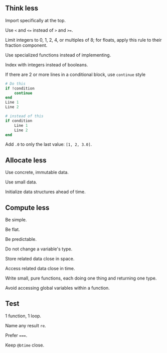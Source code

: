 ## Think less

Import specifically at the top.

Use `<` and `<=` instead of `>` and `>=`.

Limit integers to 0, 1, 2, 4, or multiples of 8; for floats, apply this rule to their fraction component.

Use specialized functions instead of implementing.

Index with integers instead of booleans.

If there are 2 or more lines in a conditional block, use `continue` style

```julia
# Do this
if !condition
    continue
end
Line 1
Line 2

# instead of this
if condition
    Line 1
    Line 2
end
```

Add `.0` to only the last value: `[1, 2, 3.0]`.

## Allocate less

Use concrete, immutable data.

Use small data.

Initialize data structures ahead of time.

## Compute less

Be simple.

Be flat.

Be predictable.

Do not change a variable's type.

Store related data close in space.

Access related data close in time.

Write small, pure functions, each doing one thing and returning one type.

Avoid accessing global variables within a function.

## Test

1 function, 1 loop.

Name any result `re`.

Prefer `===`.

Keep `@btime` close.
